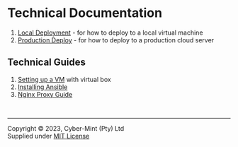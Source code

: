# Technical Documentation

1. [Local Deployment](./Local%20Deploy.md) - for how to deploy to a local virtual machine
2. [Production Deploy](./Production%20Deploy.md) - for how to deploy to a production cloud server

## Technical Guides
1. [Setting up a VM](./vbox_guide.md) with virtual box
2. [Installing Ansible](./Install%20Ansible.md)
3. [Nginx Proxy Guide](./Proxy%20Config%20Guide%20for%20VPN%20Access.md)


<br>

---
Copyright &copy; 2023, Cyber-Mint (Pty) Ltd<br>
Supplied under [MIT License](./LICENSE)
